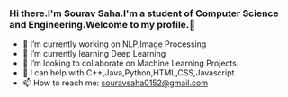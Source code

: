 ### Hi there.I'm Sourav Saha.I'm a student of Computer Science and Engineering.Welcome to my profile.👋




- 🔭 I’m currently working on NLP,Image Processing
- 🌱 I’m currently learning Deep Learning
- 👯 I’m looking to collaborate on Machine Learning Projects.
- 🤔 I can help with C++,Java,Python,HTML,CSS,Javascript
- 📫 How to reach me: souravsaha0152@gmail.com
<!--


**bracealround/bracealround** is a ✨ _special_ ✨ repository because its `README.md` (this file) appears on your GitHub profile.
Here are some ideas to get you started:

- 💬 Ask me about ...
- 😄 Pronouns: ...
- ⚡ Fun fact: ...
-->
